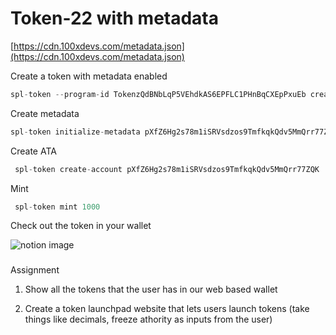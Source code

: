 # Token-22 with metadata

[https://cdn.100xdevs.com/metadata.json](https://cdn.100xdevs.com/metadata.json)

Create a token with metadata enabled

```javascript
spl-token --program-id TokenzQdBNbLqP5VEhdkAS6EPFLC1PHnBqCXEpPxuEb create-token --enable-metadata
```

Create metadata

```javascript
spl-token initialize-metadata pXfZ6Hg2s78m1iSRVsdzos9TmfkqkQdv5MmQrr77ZQK 100xx 100xxx https://cdn.100xdevs.com/metadata.json
```

Create ATA

```javascript
 spl-token create-account pXfZ6Hg2s78m1iSRVsdzos9TmfkqkQdv5MmQrr77ZQK
```

Mint

```javascript
 spl-token mint 1000
```

Check out the token in your wallet

![notion image](https://www.notion.so/image/https%3A%2F%2Fprod-files-secure.s3.us-west-2.amazonaws.com%2F085e8ad8-528e-47d7-8922-a23dc4016453%2F7f837fe1-7a2c-4a8d-b295-1e6bce34d1b7%2FScreenshot_2024-08-23_at_6.53.42_PM.png?table=block&id=ae35dfbd-cf56-489a-b546-e451b43c5fee&cache=v2) 

### 

[](#87d2509bd05247ed9faa5d58779cf5ec "Assignment")Assignment

1.  Show all the tokens that the user has in our web based wallet

2.  Create a token launchpad website that lets users launch tokens (take things like decimals, freeze athority as inputs from the user)